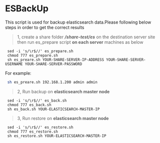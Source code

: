 # ESBackUp
This script is used for backup elasticsearch data.Please following below steps in order to get the correct results

>1, create a share folder **_/share-test/es_** on the destination server site
then run es_prepare script **on each server** machines as below
```shell
 sed -i 's/\r$//' es_prepare.sh
 chmod 777 es_prepare.sh
 sh es_preare.sh YOUR-SHARE-SERVER-IP-ADDRESS YOUR-SHARE-SERVER-USERNAME YOUR-SHARE-SERVER-PASSWORD

```
For example:
```bash
 sh es_preare.sh 192.168.1.200 admin admin

```

>2, Run backup on **elasticsearch master node**

```shell
 sed -i 's/\r$//' es_back.sh
 chmod 777 es_back.sh
 sh es_back.sh YOUR-ELASTICSEARCH-MASTER-IP

```

>3, Run restore on **elasticsearch master node**

```shell
 sed -i 's/\r$//' es_restore.sh
 chmod 777 es_restore.sh
 sh es_restore.sh YOUR-ELASTICSEARCH-MASTER-IP

```
